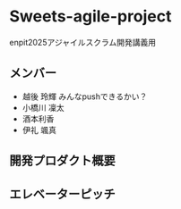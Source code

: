 # Sweets-agile-project
enpit2025アジャイルスクラム開発講義用

## メンバー
- 越後 玲輝 みんなpushできるかい？
- 小橋川 凜太
- 酒本利香
- 伊礼 颯真
## 開発プロダクト概要

## エレベーターピッチ
